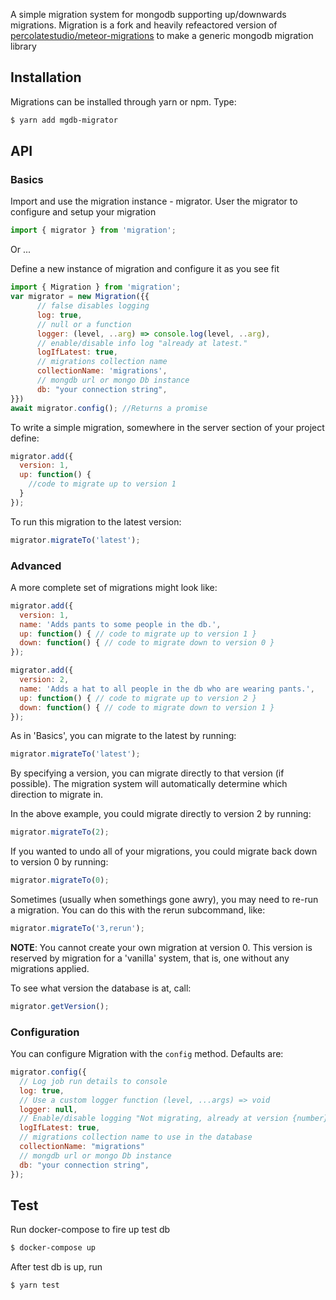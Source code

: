 A simple migration system for mongodb supporting up/downwards migrations. Migration is a fork and
heavily refeactored version of [percolatestudio/meteor-migrations](https://github.com/percolatestudio/meteor-migrations) to make a generic mongodb
migration library

## Installation

Migrations can be installed through yarn or npm. Type:

``` sh
$ yarn add mgdb-migrator
```

## API

### Basics

Import and use the migration instance - migrator. User the migrator to configure and setup your migration

``` javascript
import { migrator } from 'migration';
```

Or ...

Define a new instance of migration and configure it as you see fit

``` javascript
import { Migration } from 'migration';
var migrator = new Migration({{
      // false disables logging
      log: true,
      // null or a function
      logger: (level, ..arg) => console.log(level, ..arg),
      // enable/disable info log "already at latest."
      logIfLatest: true,
      // migrations collection name
      collectionName: 'migrations',
      // mongdb url or mongo Db instance
      db: "your connection string",
}})
await migrator.config(); //Returns a promise
```

To write a simple migration, somewhere in the server section of your project define:

``` javascript
migrator.add({
  version: 1,
  up: function() {
    //code to migrate up to version 1
  }
});
```

To run this migration to the latest version:

``` javascript
migrator.migrateTo('latest');
```

### Advanced

A more complete set of migrations might look like:

``` javascript
migrator.add({
  version: 1,
  name: 'Adds pants to some people in the db.',
  up: function() { // code to migrate up to version 1 }
  down: function() { // code to migrate down to version 0 }
});

migrator.add({
  version: 2,
  name: 'Adds a hat to all people in the db who are wearing pants.',
  up: function() { // code to migrate up to version 2 }
  down: function() { // code to migrate down to version 1 }
});
```

As in 'Basics', you can migrate to the latest by running:

``` javascript
migrator.migrateTo('latest');
```

By specifying a version, you can migrate directly to that version (if possible). The migration system will automatically determine which direction to migrate in.

In the above example, you could migrate directly to version 2 by running:

``` javascript
migrator.migrateTo(2);
```

If you wanted to undo all of your migrations, you could migrate back down to version 0 by running:

``` javascript
migrator.migrateTo(0);
```

Sometimes (usually when somethings gone awry), you may need to re-run a migration. You can do this with the rerun subcommand, like:

``` javascript
migrator.migrateTo('3,rerun');
```

**NOTE**: You cannot create your own migration at version 0. This version is reserved by migration for a 'vanilla' system, that is, one without any migrations applied.

To see what version the database is at, call:

``` javascript
migrator.getVersion();
```

### Configuration

You can configure Migration with the `config` method. Defaults are:

``` javascript
migrator.config({
  // Log job run details to console
  log: true,
  // Use a custom logger function (level, ...args) => void
  logger: null,
  // Enable/disable logging "Not migrating, already at version {number}"
  logIfLatest: true,
  // migrations collection name to use in the database
  collectionName: "migrations"
  // mongdb url or mongo Db instance
  db: "your connection string",
});
```


## Test

Run docker-compose to fire up test db

``` sh
$ docker-compose up
```

After test db is up, run
``` sh
$ yarn test
```


